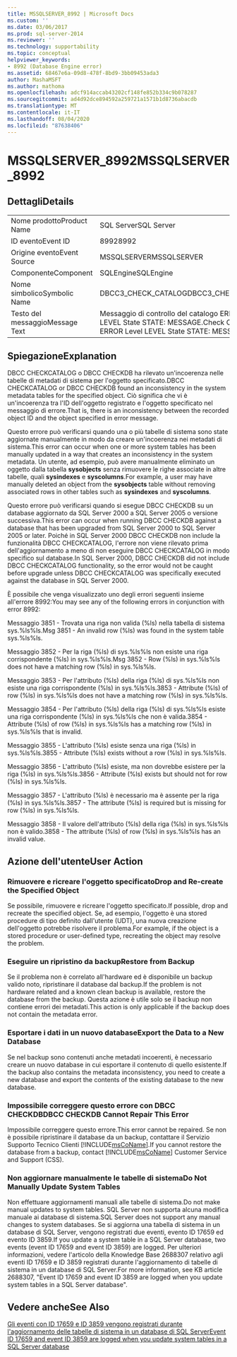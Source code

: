 ```yaml
---
title: MSSQLSERVER_8992 | Microsoft Docs
ms.custom: ''
ms.date: 03/06/2017
ms.prod: sql-server-2014
ms.reviewer: ''
ms.technology: supportability
ms.topic: conceptual
helpviewer_keywords:
- 8992 (Database Engine error)
ms.assetid: 68467e6a-09d8-478f-8bd9-3bb09453ada3
author: MashaMSFT
ms.author: mathoma
ms.openlocfilehash: adcf914accab43202cf148fe852b334c9b078287
ms.sourcegitcommit: ad4d92dce894592a259721a1571b1d8736abacdb
ms.translationtype: MT
ms.contentlocale: it-IT
ms.lasthandoff: 08/04/2020
ms.locfileid: "87638406"
---
```

# <a name="mssqlserver_8992"></a><span data-ttu-id="df9cc-102">MSSQLSERVER_8992</span><span class="sxs-lookup"><span data-stu-id="df9cc-102">MSSQLSERVER_8992</span></span>
    
## <a name="details"></a><span data-ttu-id="df9cc-103">Dettagli</span><span class="sxs-lookup"><span data-stu-id="df9cc-103">Details</span></span>  
  
|||  
|-|-|  
|<span data-ttu-id="df9cc-104">Nome prodotto</span><span class="sxs-lookup"><span data-stu-id="df9cc-104">Product Name</span></span>|<span data-ttu-id="df9cc-105">SQL Server</span><span class="sxs-lookup"><span data-stu-id="df9cc-105">SQL Server</span></span>|  
|<span data-ttu-id="df9cc-106">ID evento</span><span class="sxs-lookup"><span data-stu-id="df9cc-106">Event ID</span></span>|<span data-ttu-id="df9cc-107">8992</span><span class="sxs-lookup"><span data-stu-id="df9cc-107">8992</span></span>|  
|<span data-ttu-id="df9cc-108">Origine evento</span><span class="sxs-lookup"><span data-stu-id="df9cc-108">Event Source</span></span>|<span data-ttu-id="df9cc-109">MSSQLSERVER</span><span class="sxs-lookup"><span data-stu-id="df9cc-109">MSSQLSERVER</span></span>|  
|<span data-ttu-id="df9cc-110">Componente</span><span class="sxs-lookup"><span data-stu-id="df9cc-110">Component</span></span>|<span data-ttu-id="df9cc-111">SQLEngine</span><span class="sxs-lookup"><span data-stu-id="df9cc-111">SQLEngine</span></span>|  
|<span data-ttu-id="df9cc-112">Nome simbolico</span><span class="sxs-lookup"><span data-stu-id="df9cc-112">Symbolic Name</span></span>|<span data-ttu-id="df9cc-113">DBCC3_CHECK_CATALOG</span><span class="sxs-lookup"><span data-stu-id="df9cc-113">DBCC3_CHECK_CATALOG</span></span>|  
|<span data-ttu-id="df9cc-114">Testo del messaggio</span><span class="sxs-lookup"><span data-stu-id="df9cc-114">Message Text</span></span>|<span data-ttu-id="df9cc-115">Messaggio di controllo del catalogo ERROR Level LEVEL State STATE: MESSAGE.</span><span class="sxs-lookup"><span data-stu-id="df9cc-115">Check Catalog Msg ERROR Level LEVEL State STATE: MESSAGE.</span></span>|  
  
## <a name="explanation"></a><span data-ttu-id="df9cc-116">Spiegazione</span><span class="sxs-lookup"><span data-stu-id="df9cc-116">Explanation</span></span>  
 <span data-ttu-id="df9cc-117">DBCC CHECKCATALOG o DBCC CHECKDB ha rilevato un'incoerenza nelle tabelle di metadati di sistema per l'oggetto specificato.</span><span class="sxs-lookup"><span data-stu-id="df9cc-117">DBCC CHECKCATALOG or DBCC CHECKDB found an inconsistency in the system metadata tables for the specified object.</span></span> <span data-ttu-id="df9cc-118">Ciò significa che vi è un'incoerenza tra l'ID dell'oggetto registrato e l'oggetto specificato nel messaggio di errore.</span><span class="sxs-lookup"><span data-stu-id="df9cc-118">That is, there is an inconsistency between the recorded object ID and the object specified in error message.</span></span>  
  
 <span data-ttu-id="df9cc-119">Questo errore può verificarsi quando una o più tabelle di sistema sono state aggiornate manualmente in modo da creare un'incoerenza nei metadati di sistema.</span><span class="sxs-lookup"><span data-stu-id="df9cc-119">This error can occur when one or more system tables has been manually updated in a way that creates an inconsistency in the system metadata.</span></span> <span data-ttu-id="df9cc-120">Un utente, ad esempio, può avere manualmente eliminato un oggetto dalla tabella **sysobjects** senza rimuovere le righe associate in altre tabelle, quali **sysindexes** e **syscolumns**.</span><span class="sxs-lookup"><span data-stu-id="df9cc-120">For example, a user may have manually deleted an object from the **sysobjects** table without removing associated rows in other tables such as **sysindexes** and **syscolumns**.</span></span>  
  
 <span data-ttu-id="df9cc-121">Questo errore può verificarsi quando si esegue DBCC CHECKDB su un database aggiornato da SQL Server 2000 a SQL Server 2005 o versione successiva.</span><span class="sxs-lookup"><span data-stu-id="df9cc-121">This error can occur when running DBCC CHECKDB against a database that has been upgraded from SQL Server 2000 to SQL Server 2005 or later.</span></span> <span data-ttu-id="df9cc-122">Poiché in SQL Server 2000 DBCC CHECKDB non include la funzionalità DBCC CHECKCATALOG, l'errore non viene rilevato prima dell'aggiornamento a meno di non eseguire DBCC CHECKCATALOG in modo specifico sul database.</span><span class="sxs-lookup"><span data-stu-id="df9cc-122">In SQL Server 2000, DBCC CHECKDB did not include DBCC CHECKCATALOG functionality, so the error would not be caught before upgrade unless DBCC CHECKCATALOG was specifically executed against the database in SQL Server 2000.</span></span>  
  
 <span data-ttu-id="df9cc-123">È possibile che venga visualizzato uno degli errori seguenti insieme all'errore 8992:</span><span class="sxs-lookup"><span data-stu-id="df9cc-123">You may see any of the following errors in conjunction with error 8992:</span></span>  
  
 <span data-ttu-id="df9cc-124">Messaggio 3851 - Trovata una riga non valida (%ls) nella tabella di sistema sys.%ls%ls.</span><span class="sxs-lookup"><span data-stu-id="df9cc-124">Msg 3851 - An invalid row (%ls) was found in the system table sys.%ls%ls.</span></span>  
  
 <span data-ttu-id="df9cc-125">Messaggio 3852 - Per la riga (%ls) di sys.%ls%ls non esiste una riga corrispondente (%ls) in sys.%ls%ls.</span><span class="sxs-lookup"><span data-stu-id="df9cc-125">Msg 3852 - Row (%ls) in sys.%ls%ls does not have a matching row (%ls) in sys.%ls%ls.</span></span>  
  
 <span data-ttu-id="df9cc-126">Messaggio 3853 - Per l'attributo (%ls) della riga (%ls) di sys.%ls%ls non esiste una riga corrispondente (%ls) in sys.%ls%ls.</span><span class="sxs-lookup"><span data-stu-id="df9cc-126">3853 - Attribute (%ls) of row (%ls) in sys.%ls%ls does not have a matching row (%ls) in sys.%ls%ls.</span></span>  
  
 <span data-ttu-id="df9cc-127">Messaggio 3854 - Per l'attributo (%ls) della riga (%ls) di sys.%ls%ls esiste una riga corrispondente (%ls) in sys.%ls%ls che non è valida.</span><span class="sxs-lookup"><span data-stu-id="df9cc-127">3854 - Attribute (%ls) of row (%ls) in sys.%ls%ls has a matching row (%ls) in sys.%ls%ls that is invalid.</span></span>  
  
 <span data-ttu-id="df9cc-128">Messaggio 3855 - L'attributo (%ls) esiste senza una riga (%ls) in sys.%ls%ls.</span><span class="sxs-lookup"><span data-stu-id="df9cc-128">3855 - Attribute (%ls) exists without a row (%ls) in sys.%ls%ls.</span></span>  
  
 <span data-ttu-id="df9cc-129">Messaggio 3856 - L'attributo (%ls) esiste, ma non dovrebbe esistere per la riga (%ls) in sys.%ls%ls.</span><span class="sxs-lookup"><span data-stu-id="df9cc-129">3856 - Attribute (%ls) exists but should not for row (%ls) in sys.%ls%ls.</span></span>  
  
 <span data-ttu-id="df9cc-130">Messaggio 3857 - L'attributo (%ls) è necessario ma è assente per la riga (%ls) in sys.%ls%ls.</span><span class="sxs-lookup"><span data-stu-id="df9cc-130">3857 - The attribute (%ls) is required but is missing for row (%ls) in sys.%ls%ls.</span></span>  
  
 <span data-ttu-id="df9cc-131">Messaggio 3858 - Il valore dell'attributo (%ls) della riga (%ls) in sys.%ls%ls non è valido.</span><span class="sxs-lookup"><span data-stu-id="df9cc-131">3858 - The attribute (%ls) of row (%ls) in sys.%ls%ls has an invalid value.</span></span>  
  
## <a name="user-action"></a><span data-ttu-id="df9cc-132">Azione dell'utente</span><span class="sxs-lookup"><span data-stu-id="df9cc-132">User Action</span></span>  
  
### <a name="drop-and-re-create-the-specified-object"></a><span data-ttu-id="df9cc-133">Rimuovere e ricreare l'oggetto specificato</span><span class="sxs-lookup"><span data-stu-id="df9cc-133">Drop and Re-create the Specified Object</span></span>  
 <span data-ttu-id="df9cc-134">Se possibile, rimuovere e ricreare l'oggetto specificato.</span><span class="sxs-lookup"><span data-stu-id="df9cc-134">If possible, drop and recreate the specified object.</span></span> <span data-ttu-id="df9cc-135">Se, ad esempio, l'oggetto è una stored procedure di tipo definito dall'utente (UDT), una nuova creazione dell'oggetto potrebbe risolvere il problema.</span><span class="sxs-lookup"><span data-stu-id="df9cc-135">For example, if the object is a stored procedure or user-defined type, recreating the object may resolve the problem.</span></span>  
  
### <a name="restore-from-backup"></a><span data-ttu-id="df9cc-136">Eseguire un ripristino da backup</span><span class="sxs-lookup"><span data-stu-id="df9cc-136">Restore from Backup</span></span>  
 <span data-ttu-id="df9cc-137">Se il problema non è correlato all'hardware ed è disponibile un backup valido noto, ripristinare il database dal backup.</span><span class="sxs-lookup"><span data-stu-id="df9cc-137">If the problem is not hardware related and a known clean backup is available, restore the database from the backup.</span></span> <span data-ttu-id="df9cc-138">Questa azione è utile solo se il backup non contiene errori dei metadati.</span><span class="sxs-lookup"><span data-stu-id="df9cc-138">This action is only applicable if the backup does not contain the metadata error.</span></span>  
  
### <a name="export-the-data-to-a-new-database"></a><span data-ttu-id="df9cc-139">Esportare i dati in un nuovo database</span><span class="sxs-lookup"><span data-stu-id="df9cc-139">Export the Data to a New Database</span></span>  
 <span data-ttu-id="df9cc-140">Se nel backup sono contenuti anche metadati incoerenti, è necessario creare un nuovo database in cui esportare il contenuto di quello esistente.</span><span class="sxs-lookup"><span data-stu-id="df9cc-140">If the backup also contains the metadata inconsistency, you need to create a new database and export the contents of the existing database to the new database.</span></span>  
  
### <a name="dbcc-checkdb-cannot-repair-this-error"></a><span data-ttu-id="df9cc-141">Impossibile correggere questo errore con DBCC CHECKDB</span><span class="sxs-lookup"><span data-stu-id="df9cc-141">DBCC CHECKDB Cannot Repair This Error</span></span>  
 <span data-ttu-id="df9cc-142">Impossibile correggere questo errore.</span><span class="sxs-lookup"><span data-stu-id="df9cc-142">This error cannot be repaired.</span></span>  <span data-ttu-id="df9cc-143">Se non è possibile ripristinare il database da un backup, contattare il Servizio Supporto Tecnico Clienti [!INCLUDE[msCoName](../../includes/msconame-md.md)].</span><span class="sxs-lookup"><span data-stu-id="df9cc-143">If you cannot restore the database from a backup, contact [!INCLUDE[msCoName](../../includes/msconame-md.md)] Customer Service and Support (CSS).</span></span>  
  
### <a name="do-not-manually-update-system-tables"></a><span data-ttu-id="df9cc-144">Non aggiornare manualmente le tabelle di sistema</span><span class="sxs-lookup"><span data-stu-id="df9cc-144">Do Not Manually Update System Tables</span></span>  
 <span data-ttu-id="df9cc-145">Non effettuare aggiornamenti manuali alle tabelle di sistema.</span><span class="sxs-lookup"><span data-stu-id="df9cc-145">Do not make manual updates to system tables.</span></span> <span data-ttu-id="df9cc-146">SQL Server non supporta alcuna modifica manuale ai database di sistema.</span><span class="sxs-lookup"><span data-stu-id="df9cc-146">SQL Server does not support any manual changes to system databases.</span></span> <span data-ttu-id="df9cc-147">Se si aggiorna una tabella di sistema in un database di SQL Server, vengono registrati due eventi, evento ID 17659 ed evento ID 3859.</span><span class="sxs-lookup"><span data-stu-id="df9cc-147">If you update a system table in a SQL Server database, two events (event ID 17659 and event ID 3859) are logged.</span></span> <span data-ttu-id="df9cc-148">Per ulteriori informazioni, vedere l'articolo della Knowledge Base 2688307 relativo agli eventi ID 17659 e ID 3859 registrati durante l'aggiornamento di tabelle di sistema in un database di SQL Server.</span><span class="sxs-lookup"><span data-stu-id="df9cc-148">For more information, see KB article 2688307, "Event ID 17659 and event ID 3859 are logged when you update system tables in a SQL Server database".</span></span>  
  
## <a name="see-also"></a><span data-ttu-id="df9cc-149">Vedere anche</span><span class="sxs-lookup"><span data-stu-id="df9cc-149">See Also</span></span>  
 [<span data-ttu-id="df9cc-150">Gli eventi con ID 17659 e ID 3859 vengono registrati durante l'aggiornamento delle tabelle di sistema in un database di SQL Server</span><span class="sxs-lookup"><span data-stu-id="df9cc-150">Event ID 17659 and event ID 3859 are logged when you update system tables in a SQL Server database</span></span>](https://support.microsoft.com/kb/2688307/EN-US)  
  
  
